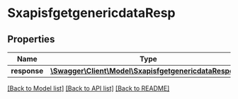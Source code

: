 # SxapisfgetgenericdataResp

## Properties
Name | Type | Description | Notes
------------ | ------------- | ------------- | -------------
**response** | [**\Swagger\Client\Model\SxapisfgetgenericdataResponse**](SxapisfgetgenericdataResponse.md) |  | [optional] 

[[Back to Model list]](../README.md#documentation-for-models) [[Back to API list]](../README.md#documentation-for-api-endpoints) [[Back to README]](../README.md)


